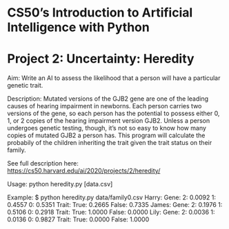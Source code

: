 # CS50’s Introduction to Artificial Intelligence with Python
# Project 2: Uncertainty: Heredity

Aim: Write an AI to assess the likelihood that a person will have a particular genetic trait.

Description: Mutated versions of the GJB2 gene are one of the leading causes of hearing impairment in newborns. 
Each person carries two versions of the gene, so each person has the potential to possess either 0, 1, or 2 copies 
of the hearing impairment version GJB2. Unless a person undergoes genetic testing, though, it’s not so easy to 
know how many copies of mutated GJB2 a person has. This program will calculate the probabily of the children inheriting
the trait given the trait status on their family.

See full description here: https://cs50.harvard.edu/ai/2020/projects/2/heredity/

Usage: python heredity.py [data.csv]

Example:
$ python heredity.py data/family0.csv
Harry:
  Gene:
    2: 0.0092
    1: 0.4557
    0: 0.5351
  Trait:
    True: 0.2665
    False: 0.7335
James:
  Gene:
    2: 0.1976
    1: 0.5106
    0: 0.2918
  Trait:
    True: 1.0000
    False: 0.0000
Lily:
  Gene:
    2: 0.0036
    1: 0.0136
    0: 0.9827
  Trait:
    True: 0.0000
    False: 1.0000
